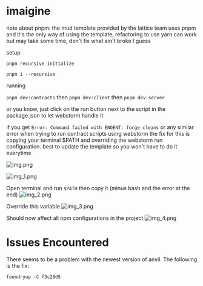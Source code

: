 # imaigine

note about pnpm: the mud template provided by the lattice team uses pnpm and it's the only way of using the template,
refactoring to use yarn can work but may take some time, don't fix what ain't broke I guess

setup

`pnpm recursive initialize`
````shell
pnpm i --recursive
````


running

`pnpm dev:contracts` then `pnpm dev:client` then  `pnpm dev:server`

or you know, just click on the run button next to the script in the package.json to let webstorm handle it

if you get `Error: Command failed with ENOENT: forge cleans` or any similar error when trying to run contract
scripts using webstorm the fix for this is copying your terminal $PATH and overriding the webstorm run configuration.
best to update the template so you won't have to do it everytime

![img.png](assets/img.png)

![img_1.png](assets/img_1.png)

Open terminal and run `$PATH` then copy it (minus bash and the error at the end)
![img_2.png](assets/img_2.png)

Override this variable
![img_3.png](assets/img_3.png)

Should now affect all npm configurations in the project
![img_4.png](assets/img_4.png)

# Issues Encountered
There seems to be a problem with the newest version of anvil. The following is the fix:
````shell
foundryup -C f3c20d5
````
